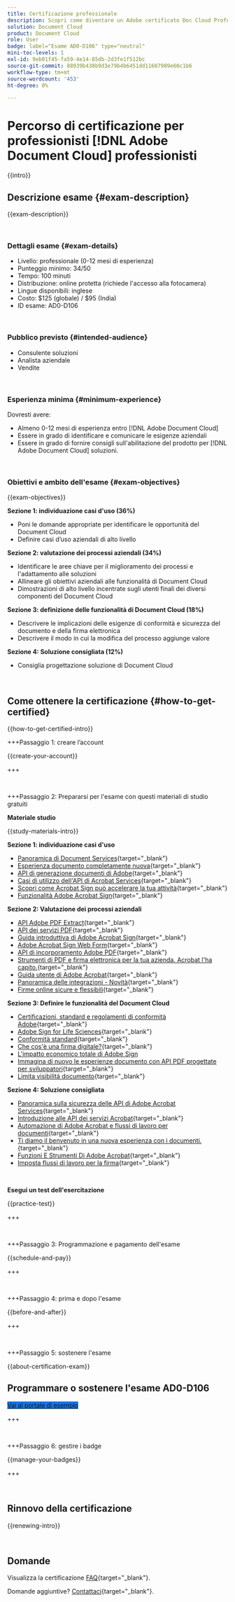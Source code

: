 ```yaml
---
title: Certificazione professionale
description: Scopri come diventare un Adobe certificato Doc Cloud Professional.
solution: Document Cloud
product: Document Cloud
role: User
badge: label="Esame AD0-D106" type="neutral"
mini-toc-levels: 1
exl-id: 9eb01f45-fa59-4e14-85db-2d3fe1f512bc
source-git-commit: 88939b438b9d3e79b4b6451dd11607989e60c1b6
workflow-type: tm+mt
source-wordcount: '453'
ht-degree: 0%

---
```


# Percorso di certificazione per professionisti [!DNL Adobe Document Cloud] professionisti

{{intro}}

## Descrizione esame {#exam-description}

{{exam-description}}

<br>

### Dettagli esame {#exam-details}

* Livello: professionale (0-12 mesi di esperienza)
* Punteggio minimo: 34/50
* Tempo: 100 minuti
* Distribuzione: online protetta (richiede l&#39;accesso alla fotocamera)
* Lingue disponibili: inglese
* Costo: $125 (globale) / $95 (India)
* ID esame: AD0-D106

<br>

### Pubblico previsto {#intended-audience}

* Consulente soluzioni
* Analista aziendale
* Vendite

<br>

### Esperienza minima {#minimum-experience}

Dovresti avere:

* Almeno 0-12 mesi di esperienza entro [!DNL Adobe Document Cloud]
* Essere in grado di identificare e comunicare le esigenze aziendali
* Essere in grado di fornire consigli sull&#39;abilitazione del prodotto per [!DNL Adobe Document Cloud] soluzioni.

<br>

### Obiettivi e ambito dell&#39;esame {#exam-objectives}

{{exam-objectives}}

**Sezione 1: individuazione casi d&#39;uso (36%)**

* Poni le domande appropriate per identificare le opportunità del Document Cloud
* Definire casi d’uso aziendali di alto livello

**Sezione 2: valutazione dei processi aziendali (34%)**

* Identificare le aree chiave per il miglioramento dei processi e l&#39;adattamento alle soluzioni
* Allineare gli obiettivi aziendali alle funzionalità di Document Cloud
* Dimostrazioni di alto livello incentrate sugli utenti finali dei diversi componenti del Document Cloud

**Sezione 3: definizione delle funzionalità di Document Cloud (18%)**

* Descrivere le implicazioni delle esigenze di conformità e sicurezza del documento e della firma elettronica
* Descrivere il modo in cui la modifica del processo aggiunge valore

**Sezione 4: Soluzione consigliata (12%)**

* Consiglia progettazione soluzione di Document Cloud

<br>

## Come ottenere la certificazione {#how-to-get-certified}

{{how-to-get-certified-intro}}

+++Passaggio 1: creare l’account

{{create-your-account}}

+++

<br>

+++Passaggio 2: Prepararsi per l&#39;esame con questi materiali di studio gratuiti

**Materiale studio**

{{study-materials-intro}}

**Sezione 1: individuazione casi d&#39;uso**

* [Panoramica di Document Services](https://developer.adobe.com/document-services/docs/overview/){target="_blank"}
* [Esperienza documento completamente nuova](https://www.adobe.com/documentcloud.html){target="_blank"}
* [API di generazione documenti di Adobe](https://developer.adobe.com/document-services/apis/doc-generation){target="_blank"}
* [Casi di utilizzo dell&#39;API di Acrobat Services](https://developer.adobe.com/document-services/use-cases/agreements-and-contracts/legal-contracts/){target="_blank"}
* [Scopri come Acrobat Sign può accelerare la tua attività](https://www.adobe.com/sign.html){target="_blank"}
* [Funzionalità Adobe Acrobat Sign](https://www.adobe.com/sign/features.html){target="_blank"}

**Sezione 2: Valutazione dei processi aziendali**

* [API Adobe PDF Extract](https://developer.adobe.com/document-services/apis/pdf-extract/){target="_blank"}
* [API dei servizi PDF](https://developer.adobe.com/document-services/docs/apis/){target="_blank"}
* [Guida introduttiva di Adobe Acrobat Sign](https://helpx.adobe.com/sign/using/get-started-guide.html){target="_blank"}
* [Adobe Acrobat Sign Web Form](https://helpx.adobe.com/sign/config/web-forms.html){target="_blank"}
* [API di incorporamento Adobe PDF](https://developer.adobe.com/document-services/apis/pdf-embed/){target="_blank"}
* [Strumenti di PDF e firma elettronica per la tua azienda. Acrobat l&#39;ha capito.](https://www.adobe.com/acrobat/business.html){target="_blank"}
* [Guida utente di Adobe Acrobat](https://helpx.adobe.com/it/acrobat/user-guide.html){target="_blank"}
* [Panoramica delle integrazioni - Novità](https://experienceleague.adobe.com/docs/document-cloud-learn/sign-learning-hub/integrations/integrations-overview.html#what%E2%80%99s-new){target="_blank"}
* [Firme online sicure e flessibili](https://www.adobe.com/sign/online-signature.html){target="_blank"}

**Sezione 3: Definire le funzionalità del Document Cloud**

* [Certificazioni, standard e regolamenti di conformità Adobe](https://www.adobe.com/trust/compliance/compliance-list.html){target="_blank"}
* [Adobe Sign for Life Sciences](https://www.adobe.com/content/dam/dx-dc/en/pdfs/adobe-sign-life-sciences-solution-brief-ue.pdf){target="_blank"}
* [Conformità standard](https://www.adobe.com/documentcloud/resources/compliance.html){target="_blank"}
* [Che cos&#39;è una firma digitale?](https://www.adobe.com/sign/digital-signatures.html){target="_blank"}
* [L&#39;impatto economico totale di Adobe Sign](https://www.adobe.com/content/dam/dx-dc/pdf/total-economic-impact-adobe-sign-ue.pdf)
* [Immagina di nuovo le esperienze documento con API PDF progettate per sviluppatori](https://developer.adobe.com/document-services){target="_blank"}
* [Limita visibilità documento](https://helpx.adobe.com/sign/using/limited-document-visibility.html){target="_blank"}

**Sezione 4: Soluzione consigliata**

* [Panoramica sulla sicurezza delle API di Adobe Acrobat Services](https://www.adobe.com/content/dam/cc/en/trust-center/ungated/whitepapers/doc-cloud/adobe-document-services-security-overview.pdf){target="_blank"}
* [Introduzione alle API dei servizi Acrobat](https://documentservices.adobe.com/dc-integration-creation-app-cdn/main.html){target="_blank"}
* [Automazione di Adobe Acrobat e flussi di lavoro per documenti](https://helpx.adobe.com/acrobat/kb/automation-and-document-workflows.html){target="_blank"}
* [Ti diamo il benvenuto in una nuova esperienza con i documenti.](https://www.adobe.com/documentcloud.html){target="_blank"}
* [Funzioni E Strumenti Di Adobe Acrobat](https://www.adobe.com/acrobat/features.html){target="_blank"}
* [Imposta flussi di lavoro per la firma](https://helpx.adobe.com/ca/sign/using/workflow-designer-signature-workflow.html){target="_blank"}

<br>

**Esegui un test dell&#39;esercitazione**

{{practice-test}}

+++

<br>

+++Passaggio 3: Programmazione e pagamento dell&#39;esame

{{schedule-and-pay}}

+++

<br>

+++Passaggio 4: prima e dopo l&#39;esame

{{before-and-after}}

+++

<br>

+++Passaggio 5: sostenere l&#39;esame

{{about-certification-exam}}

## Programmare o sostenere l&#39;esame AD0-D106

<a href="https://www.certmetrics.com/adobe/candidate/examity_sso.aspx?eid=AD0-D106" target="_blank" class="spectrum-Button spectrum-Button--fill spectrum-Button--accent spectrum-Button--sizeM is-margin-bottom-big-big at-element-click-tracking" style="background-color:#1473E6">

<span class="spectrum-Button-label has-no-wrap">
   Vai al portale di esempio
</span>
</a>

+++

<br>

+++Passaggio 6: gestire i badge

{{manage-your-badges}}

+++

<br>

## Rinnovo della certificazione

{{renewing-intro}}

<br>

## Domande

Visualizza la certificazione [FAQ](https://experienceleague.adobe.com/docs/certification/certification/faq.html){target="_blank"}.

Domande aggiuntive? [Contattaci](mailto:certif@adobe.com){target="_blank"}.